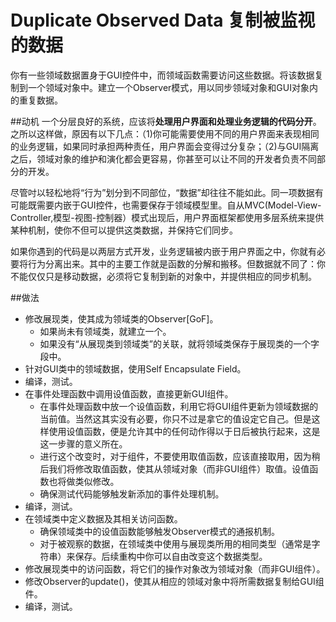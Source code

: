 # Duplicate Observed Data 复制被监视的数据

你有一些领域数据置身于GUI控件中，而领域函数需要访问这些数据。将该数据复制到一个领域对象中。建立一个Observer模式，用以同步领域对象和GUI对象内的重复数据。

##动机
一个分层良好的系统，应该将**处理用户界面和处理业务逻辑的代码分开**。之所以这样做，原因有以下几点：（1)你可能需要使用不同的用户界面来表现相同的业务逻辑，如果同时承担两种责任，用户界面会变得过分复杂；（2)与GUI隔离之后，领域对象的维护和演化都会更容易，你甚至可以让不同的开发者负责不同部分的开发。

尽管吋以轻松地将“行为”划分到不同部位，“数据”却往往不能如此。同一项数据有可能既需要内嵌于GUI控件，也需要保存于领域模型里。自从MVC(Model-View-Controller,模型-视图-控制器）模式出现后，用户界面框架都使用多层系统来提供某种机制，使你不但可以提供这类数据，并保持它们同步。

如果你遇到的代码是以两层方式开发，业务逻辑被内嵌于用户界面之中，你就有必要将行为分离出来。其中的主要工作就是函数的分解和搬移。但数据就不同了：你不能仅仅只是移动数据，必须将它复制到新的对象中，并提供相应的同步机制。

##做法
* 修改展现类，使其成为领域类的Observer[GoF]。
  * 如果尚未有领域类，就建立一个。
  * 如果没有“从展现类到领域类”的关联，就将领域类保存于展现类的一个字段中。
* 针对GUI类中的领域数据，使用Self Encapsulate Field。
* 编译，测试。
* 在事件处理函数中调用设值函数，直接更新GUI组件。
  * 在事件处理函数中放一个设值函数，利用它将GUI组件更新为领域数据的当前值。当然这其实没有必要，你只不过是拿它的值设定它自己。但是这样使用设值函数，便是允许其中的任何动作得以于日后被执行起来，这是 这一步骤的意义所在。
  * 进行这个改变时，对于组件，不要使用取值函数，应该直接取用，因为稍后我们将修改取值函数，使其从领域对象（而非GUI组件）取值。设值函数也将做类似修改。
  * 确保测试代码能够触发新添加的事件处理机制。
* 编译，测试。
* 在领域类中定义数据及其相关访问函数。
  * 确保领域类中的设值函数能够触发Observer模式的通报机制。
  * 对于被观察的数据，在领域类中使用与展现类所用的相同类型（通常是字符串）来保存。后续重构中你可以自由改变这个数据类型。
* 修改展现类中的访问函数，将它们的操作对象改为领域对象（而非GUI组件）。
* 修改Observer的update()，使其从相应的领域对象中将所需数据复制给GUI组件。
* 编译，测试。